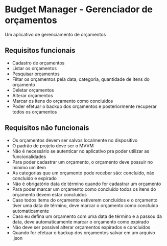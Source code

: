 # Budget Manager - Gerenciador de orçamentos

Um aplicativo de gerenciamento de orçamentos

## Requisitos funcionais

- Cadastro de orçamentos
- Listar os orçamentos
- Pesquisar orçamentos
- Filtar os orçamentos pela data, categoria, quantidade de itens do orçamento
- Deletar orçamentos
- Alterar orçamentos
- Marcar os itens do orçamento como concluídos
- Poder efetuar o backup dos orçamentos e posteriormente recuperar todos os orçamentos


## Requisitos não funcionais
- Os orçamentos devem ser salvos localmente no dispositivo
- O padrão de projeto deve ser o MVVM
- Não é necessário se autenticar no aplicativo pra poder utilizar as funcionalidades
- Para poder cadastrar um orçamento, o orçamento deve possuir no minimo um item
- As categorias que um orçamento pode receber são: concluido, não concluido e expirado
- Não é obrigatório data de término quando for cadastrar um orçamento
- Para poder marcar um orçamento como concluído todos os itens do orçamento devem estar concluídos
- Caso todos items do orçamento estiverem concluídos e o orçamento tiver uma data de término, deve marcar o orçamento como concluído automaticamente
- Caso eu defina um orçamento com uma data de término e a passou da data, deve automaticamente marcar o orçamento como expirado
- Não deve ser possível alterar orçamentos expirados e concluídos
- Quando for efetuar o backup dos orçamentos salvar em um arquivo .json
